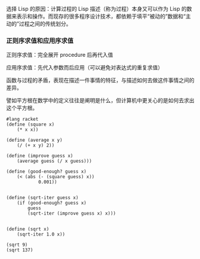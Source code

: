 

选择 Lisp 的原因：计算过程的 Lisp 描述（称为过程）本身又可以作为 Lisp 的数据来表示和操作。而现存的很多程序设计技术，都依赖于填平“被动的”数据和“主动的”过程之间的传统划分。



### 正则序求值和应用序求值

正则序求值：完全展开 procedure 后再代入值

应用序求值：先代入参数而后应用（可以避免对表达式的重复求值）



函数与过程的矛盾，表现在描述一件事情的特征，与描述如何去做这件事情之间的差异。

譬如平方根在数学中的定义往往是阐明是什么，但计算机中更关心的是如何去求出这个平方根。





```
#lang racket
(define (square x)
    (* x x))

(define (average x y)
    (/ (+ x y) 2))

(define (improve guess x)
    (average guess (/ x guess)))

(define (good-enough? guess x)
    (< (abs (- (square guess) x))
            0.001))


(define (sqrt-iter guess x)
    (if (good-enough? guess x)
        guess
        (sqrt-iter (improve guess x) x)))


(define (sqrt x)
    (sqrt-iter 1.0 x))

(sqrt 9)
(sqrt 137)
```







